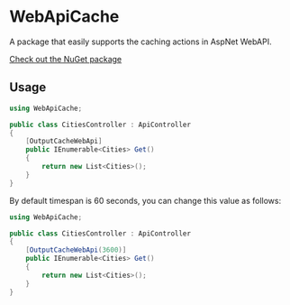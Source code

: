 # WebApiCache

A package that easily supports the caching actions in AspNet WebAPI.

[Check out the NuGet package](http://nuget.org/packages/WebApiCache)

## Usage

```c#
using WebApiCache;

public class CitiesController : ApiController
{
    [OutputCacheWebApi]
    public IEnumerable<Cities> Get()
    {
        return new List<Cities>();
    }
}
```

By default timespan is 60 seconds, you can change this value as follows:

```c#
using WebApiCache;

public class CitiesController : ApiController
{
    [OutputCacheWebApi(3600)]
    public IEnumerable<Cities> Get()
    {
        return new List<Cities>();
    }
}
```